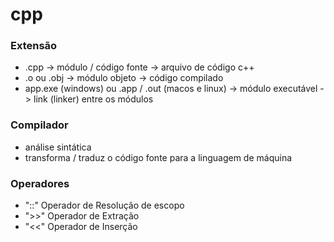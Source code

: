 # cpp

### Extensão
- .cpp -> módulo / código fonte -> arquivo de código c++ 
- .o ou .obj -> módulo objeto -> código compilado
- app.exe (windows) ou .app / .out (macos e linux) -> módulo executável -> link (linker) entre os módulos

### Compilador
- análise sintática
- transforma / traduz o código fonte para a linguagem de máquina

### Operadores
- "::" Operador de Resolução de escopo
- ">>" Operador de Extração
- "<<" Operador de Inserção
